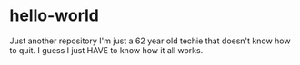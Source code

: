 # hello-world
Just another repository
I'm just a 62 year old techie that doesn't know how to quit. I guess I just HAVE to know how it all works.
